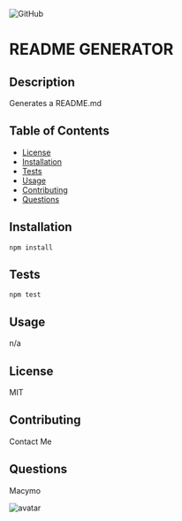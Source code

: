 
![GitHub](https://img.shields.io/badge/license-MIT-blue)
  
# README GENERATOR

## Description
Generates a README.md

## Table of Contents

* [License](#license)
* [Installation](#installation)
* [Tests](#tests)
* [Usage](#usage)
* [Contributing](#contributing)
* [Questions](#questions)

## Installation
``` npm install ```

## Tests
``` npm test ```

## Usage
n/a

## License
MIT

## Contributing
Contact Me

## Questions
Macymo

![avatar](https://avatars3.githubusercontent.com/u/59153195?v=4)
